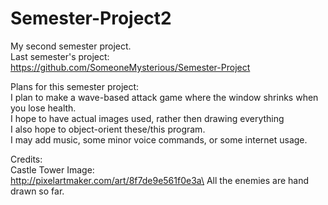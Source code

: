 # Semester-Project2
My second semester project.  
Last semester's project:  
https://github.com/SomeoneMysterious/Semester-Project  
  
Plans for this semester project:  
I plan to make a wave-based attack game where the window shrinks when you lose health.  
I hope to have actual images used, rather then drawing everything  
I also hope to object-orient these/this program.  
I may add music, some minor voice commands, or some internet usage.

Credits:\
Castle Tower Image:\
http://pixelartmaker.com/art/8f7de9e561f0e3a\
All the enemies are hand drawn so far.
